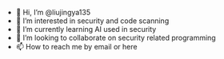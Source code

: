 - 👋 Hi, I’m @liujingya135
- 👀 I’m interested in security and code scanning
- 🌱 I’m currently learning AI used in security
- 💞️ I’m looking to collaborate on security related programming
- 📫 How to reach me by email or here

<!---
liujingya135/liujingya135 is a ✨ special ✨ repository because its `README.md` (this file) appears on your GitHub profile.
You can click the Preview link to take a look at your changes.
--->
